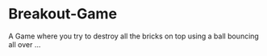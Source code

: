 # Breakout-Game
A Game where you try to destroy all the bricks on top using a ball bouncing all over ... 
